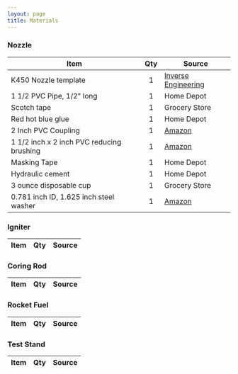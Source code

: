 ```yaml
---
layout: page
title: Materials
---
```

 
### Nozzle

|Item|Qty|Source|
|--- |:---: |--- |
|K450 Nozzle template|1|[Inverse Engineering](http://www.inverseengineering.com)|
|1 1/2 PVC Pipe, 1/2" long|1| Home Depot|
|Scotch tape|1|Grocery Store|
|Red hot blue glue|1|Home Depot|
|2 Inch PVC Coupling|1|[Amazon](https://www.amazon.com/gp/product/B00MFOPJBE/ref=oh_aui_detailpage_o07_s00?ie=UTF8&psc=1)|
|1 1/2 inch x 2 inch PVC reducing brushing|1|[Amazon](https://www.amazon.com/gp/product/B008I4BVZS/ref=oh_aui_detailpage_o04_s00?ie=UTF8&psc=1)
|Masking Tape|1|Home Depot|
|Hydraulic cement|1|Home Depot|
|3 ounce disposable cup |1|Grocery Store|
| 0.781 inch ID, 1.625 inch steel washer|1|[Amazon](https://www.amazon.com/gp/product/B004K1FAVE/ref=oh_aui_detailpage_o08_s00?ie=UTF8&psc=1)|

### Igniter

|Item|Qty|Source|
|---|---|---|

### Coring Rod

|Item|Qty|Source|
|---|---|---|

### Rocket Fuel

|Item|Qty|Source|
|---|---|---|

### Test Stand

|Item|Qty|Source|
|---|---|---|

